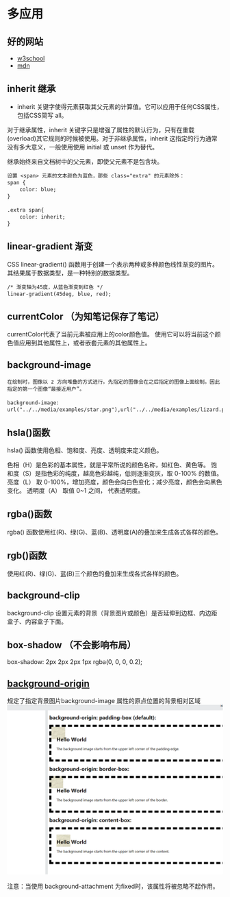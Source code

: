 # 多应用

## 好的网站
* [w3school](https://www.w3schools.com/)    
* [mdn](https://developer.mozilla.org/zh-CN/docs/Web/CSS) 


## inherit 继承

* inherit 关键字使得元素获取其父元素的计算值。它可以应用于任何CSS属性，包括CSS简写 all。

对于继承属性，inherit 关键字只是增强了属性的默认行为，只有在重载(overload)其它规则的时候被使用。对于非继承属性，inherit 这指定的行为通常没有多大意义，一般使用使用 initial 或 unset 作为替代。

继承始终来自文档树中的父元素，即使父元素不是包含块。

    
    设置 <span> 元素的文本颜色为蓝色，那些 class="extra" 的元素除外：
    span {
        color: blue;
    }
    
    .extra span{
        color: inherit;
    }

## linear-gradient 渐变
CSS linear-gradient() 函数用于创建一个表示两种或多种颜色线性渐变的图片。其结果属于<gradient>数据类型，是一种特别的<image>数据类型。


    /* 渐变轴为45度，从蓝色渐变到红色 */
    linear-gradient(45deg, blue, red);


## currentColor （为知笔记保存了笔记）
currentColor代表了当前元素被应用上的color颜色值。 使用它可以将当前这个颜色值应用到其他属性上，或者嵌套元素的其他属性上。

## background-image
    在绘制时，图像以 z 方向堆叠的方式进行。先指定的图像会在之后指定的图像上面绘制。因此指定的第一个图像“最接近用户”。

    background-image: url("../../media/examples/star.png"),url("../../media/examples/lizard.png");


## hsla()函数
hsla() 函数使用色相、饱和度、亮度、透明度来定义颜色。

色相（H）是色彩的基本属性，就是平常所说的颜色名称，如红色、黄色等。
饱和度（S）是指色彩的纯度，越高色彩越纯，低则逐渐变灰，取 0-100% 的数值。
亮度（L） 取 0-100%，增加亮度，颜色会向白色变化；减少亮度，颜色会向黑色变化。
透明度（A） 取值 0~1 之间， 代表透明度。

## rgba()函数
rgba() 函数使用红(R)、绿(G)、蓝(B)、透明度(A)的叠加来生成各式各样的颜色。

## rgb()函数
使用红(R)、绿(G)、蓝(B)三个颜色的叠加来生成各式各样的颜色。


## background-clip
background-clip  设置元素的背景（背景图片或颜色）是否延伸到边框、内边距盒子、内容盒子下面。

## box-shadow （不会影响布局）
<!-- x偏移量 | y偏移量 | 阴影模糊半径 | 阴影扩散半径 | 阴影颜色  -->
box-shadow: 2px 2px 2px 1px rgba(0, 0, 0, 0.2);


## [background-origin](https://www.w3schools.com/CSSref/css3_pr_background-origin.asp)
  规定了指定背景图片background-image 属性的原点位置的背景相对区域
  ![Alt background-origin](./images/background-origin.png)

注意：当使用 background-attachment 为fixed时，该属性将被忽略不起作用。